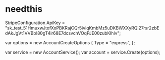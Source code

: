 # needthis
StripeConfiguration.ApiKey = "sk_test_51HmuxwJtofXoPBKRajCQr5ivlqKmbMz5uDKBWXXyRQl27rsr2zbEdAkJgVt1VVBbI80gT4ir68E7dcsvchVOqPJE00zubKlhIv";

var options = new AccountCreateOptions
{
  Type = "express",
};

var service = new AccountService();
var account = service.Create(options);

